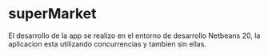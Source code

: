 # superMarket
El desarrollo de la app se realizo en el entorno de desarrollo Netbeans 20, la aplicacion esta utilizando concurrencias y tambien sin ellas.
